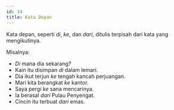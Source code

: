 ```yaml
---
id: 14
title: Kata Depan
---
```


Kata depan, seperti _di_, _ke_, dan _dari_, ditulis terpisah dari kata yang mengikutinya.

Misalnya:

- _Di_ mana dia sekarang?
- Kain itu disimpan _di_ dalam lemari.
- Dia ikut terjun _ke_ tengah kancah perjuangan.
- Mari kita berangkat _ke_ kantor.
- Saya pergi _ke_ sana mencarinya.
- Ia berasal _dari_ Pulau Penyengat.
- Cincin itu terbuat _dari_ emas.
